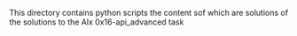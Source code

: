 This directory contains python scripts the content sof which are solutions of the solutions to the Alx 0x16-api_advanced task
